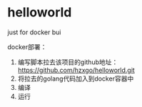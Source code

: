# helloworld
just for docker bui

docker部署：
1. 编写脚本拉去该项目的github地址：https://github.com/hzxgo/helloworld.git
2. 将拉去的golang代码加入到docker容器中
3. 编译
4. 运行
